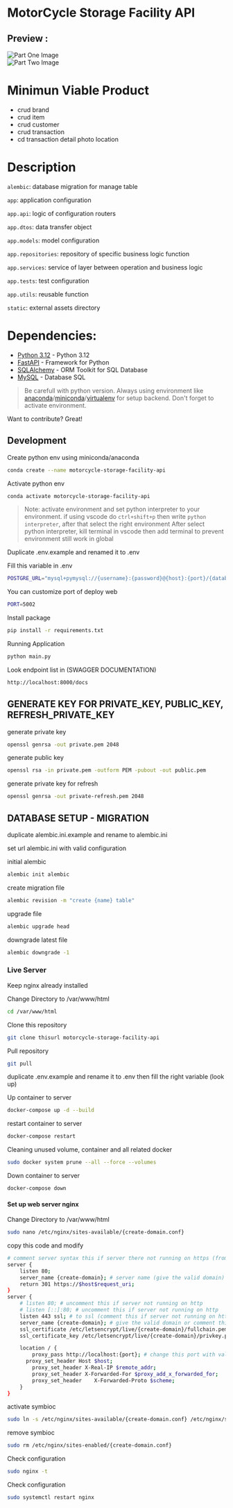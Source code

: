 # MotorCycle Storage Facility API

## Preview :
![Part One Image](static/doc/image/api-part-1.png)
<br>
![Part Two Image](static/doc/image/api-part-2.png)

# Minimun Viable Product

- crud brand
- crud item
- crud customer
- crud transaction
- cd transaction detail photo location

# Description

`alembic`: database migration for manage table

`app`: application configuration

`app.api`: logic of configuration routers

`app.dtos`: data transfer object

`app.models`: model configuration

`app.repositories`: repository of specific business logic function

`app.services`: service of layer between operation and business logic

`app.tests`: test configuration

`app.utils`: reusable function

`static`: external assets directory


# Dependencies:
- [Python 3.12](https://www.python.org/) - Python 3.12
- [FastAPI](https://fastapi.tiangolo.com/) - Framework for Python
- [SQLAlchemy](https://www.sqlalchemy.org/) -  ORM Toolkit for SQL Database
- [MySQL](https://www.mysql.com/) - Database SQL

> Be carefull with python version.
> Always using environment like [anaconda](https://www.anaconda.com/)/[miniconda](https://docs.conda.io/en/latest/miniconda.html)/[virtualenv](https://virtualenv.pypa.io/en/latest/) for setup backend.
> Don't forget to activate environment.

Want to contribute? Great!

## Development

Create python env using miniconda/anaconda

```sh
conda create --name motorcycle-storage-facility-api
```

Activate python env

```sh
conda activate motorcycle-storage-facility-api
```

> Note:  activate environment and set python interpreter to your environment. if using vscode do `ctrl+shift+p` then write `python interpreter`, after that select the right environment
> After select python interpreter, kill terminal in vscode then add terminal to prevent environment still work in global

Duplicate .env.example and renamed it to .env

Fill this variable in .env
```sh
POSTGRE_URL="mysql+pymysql://{username}:{password}@{host}:{port}/{database}"
```

You can customize port of deploy web
```sh
PORT=5002
```

Install package

```sh
pip install -r requirements.txt
```

Running Application

```sh
python main.py
```

Look endpoint list in (SWAGGER DOCUMENTATION)

```sh
http://localhost:8000/docs
```

## GENERATE KEY FOR PRIVATE_KEY, PUBLIC_KEY, REFRESH_PRIVATE_KEY

generate private key

```sh
openssl genrsa -out private.pem 2048
```

generate public key

```sh
openssl rsa -in private.pem -outform PEM -pubout -out public.pem 
```

generate private key for refresh

```sh
openssl genrsa -out private-refresh.pem 2048
```

## DATABASE SETUP - MIGRATION

duplicate alembic.ini.example and rename to alembic.ini

set url alembic.ini with valid configuration

initial alembic

```sh
alembic init alembic
```

create migration file

```sh
alembic revision -m "create {name} table"
```

upgrade file

```sh
alembic upgrade head
```

downgrade latest file


```sh
alembic downgrade -1
```

### Live Server

Keep nginx already installed

Change Directory to /var/www/html
```sh
cd /var/www/html
```

Clone this repository
```sh
git clone thisurl motorcycle-storage-facility-api
```

Pull repository
```sh
git pull
```

duplicate .env.example and rename it to .env then fill the right variable (look up)

Up container to server
```sh
docker-compose up -d --build
```

restart container to server
```sh
docker-compose restart
```

Cleaning unused volume, container and all related docker
```sh
sudo docker system prune --all --force --volumes
```

Down container to server
```sh
docker-compose down
```

#### Set up web server nginx

Change Directory to /var/www/html
```sh
sudo nano /etc/nginx/sites-available/{create-domain.conf}
```

copy this code and modify
```sh
# comment server syntax this if server there not running on https (from listen 80 to return 301) 
server { 
    listen 80; 
    server_name {create-domain}; # server name (give the valid domain) 
    return 301 https://$host$request_uri;   
} 
server { 
    # listen 80; # uncomment this if server not running on http 
    # listen [::]:80; # uncomment this if server not running on http 
    listen 443 ssl; # to ssl (comment this if server not running on https)  
    server_name {create-domain}; # give the valid domain or comment this to running from ip and port 
    ssl_certificate /etc/letsencrypt/live/{create-domain}/fullchain.pem; # comment this if there no cert ssl 
    ssl_certificate_key /etc/letsencrypt/live/{create-domain}/privkey.pem; # comment this if there no cert ssl 

    location / { 
        proxy_pass http://localhost:{port}; # change this port with valid port 
      proxy_set_header Host $host; 
        proxy_set_header X-Real-IP $remote_addr; 
        proxy_set_header X-Forwarded-For $proxy_add_x_forwarded_for; 
        proxy_set_header    X-Forwarded-Proto $scheme;  
    } 
}
```

activate symbioc
```sh
sudo ln -s /etc/nginx/sites-available/{create-domain.conf} /etc/nginx/sites-enabled/
```


remove symbioc
```sh
sudo rm /etc/nginx/sites-enabled/{create-domain.conf}
```

Check configuration
```sh
sudo nginx -t
```

Check configuration
```sh
sudo systemctl restart nginx
```